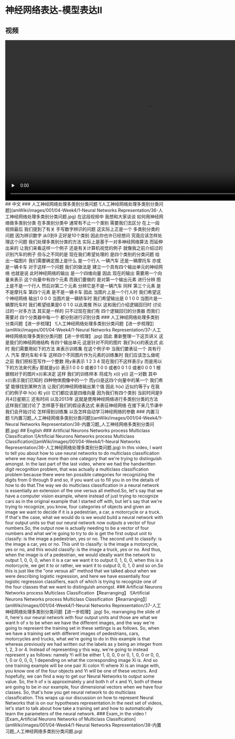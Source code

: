 # 神经网络表达-模型表达II
## 视频
<video height=510 width=900 controls="controls" preload="none">
      <source src="amWiki/videos/001/04-Week4/1-Neural Networks Representation/7-Multiclass Classification.mp4" type="video/mp4">
</video>
## 中文
### 人工神经网络处理多类别分类问题
![人工神经网络处理多类别分类问题](amWiki/images/001/04-Week4/1-Neural Networks Representation/36-人工神经网络处理多类别分类问题.jpg)   
在这段视频中 我想和大家谈谈 如何用神经网络做多类别分类 在多类别分类中 通常有不止一个类别 需要我们去区分 在上一段视频最后 我们提到了有关 手写数字辨识的问题 这实际上正是一个 多类别分类的问题 因为辨识数字 从0到9 正好是10个类别 因此你也许已经想问 究竟应该怎样处理这个问题 我们处理多类别分类的方法 实际上是基于一对多神经网络算法 而延伸出来的 让我们来看这样一个例子 还是有关计算机视觉的例子 就像我之前介绍过的 识别汽车的例子 但与之不同的是 现在我们希望处理的 是四个类别的分类问题 给出一幅图片 我们需要确定图上是什么 是一个行人 一辆汽车 还是一辆摩托车 亦或是一辆卡车 对于这样一个问题 我们的做法是 建立一个具有四个输出单元的神经网络 也就是说 此时神经网络的输出 是一个四维向量 因此 现在的输出 需要用一个向量来表示 这个向量中有四个元素 而我们要做的 是对第一个输出元素 进行分辨 图上是不是一个行人 然后对第二个元素 分辨它是不是一辆汽车 同样 第三个元素 是不是摩托车 第四个元素 是不是一辆卡车 因此 当图片上是一个行人时 我们希望这个神经网络 输出1 0 0 0 当图片是一辆轿车时 我们希望输出是 0 1 0 0 当图片是一辆摩托车时 我们希望结果是0 0 1 0 以此类推 所以 这和我们介绍逻辑回归时 讨论过的一对多方法 其实是一样的 只不过现在我们有 四个逻辑回归的分类器 而我们需要对 四个分类器中每一个 都分别进行识别分类
### 人工神经网络处理多类别分类问题【进一步梳理】
![人工神经网络处理多类别分类问题【进一步梳理】](amWiki/images/001/04-Week4/1-Neural Networks Representation/37-人工神经网络处理多类别分类问题【进一步梳理】.jpg)
因此 重新整理一下这页讲义 这是我们的神经网络结构 有四个输出单元 这是针对不同的图片 我们h(x)的表达式 此时 我们需要用如下的方法 来表示训练集 在这个例子中 当我们要表征一个 具有行人 汽车 摩托车和卡车 这样四个不同图片作为元素的训练集时 我们应该怎么做呢 之前 我们把标签写作一个整数 用y来表示 1 2 3 4 现在我们不这样表示y 而是用以下的方法来代表y 那就是y(i) 表示1 0 0 0 或者0 1 0 0 或者0 0 1 0 或者0 0 0 1 根据相对于的图片x(i)来决定 这样 我们的训练样本 将成为 x(i) y(i) 这一对数 其中 x(i)表示我们已知的 四种物体图像中的一个 而y(i)是这四个向量中的某一个 我们希望 能够找到某种方法 让我们的神经网络输出某个值 因此 h(x) 近似约等于y 在我们的例子中 h(x) 和 y(i) 它们都应该是四维向量 因为我们有四个类别 当前时间是9月4日星期三 还有时间 以及2013年 这就是使用神经网络进行多类别分类的方法 这样我们就讨论了 怎样基于我们的假设表达式 来表征神经网络 在接下来几节课中 我们会开始讨论 怎样得到训练集 以及怎样自动学习神经网络的参数
### 内置习题
![内置习题_人工神经网络多类别分类问题](amWiki/images/001/04-Week4/1-Neural Networks Representation/38-内置习题_人工神经网络多类别分类问题.jpg)
## English
### Artificial Neurons Networks process Multiclass Classification
![Artificial Neurons Networks process Multiclass Classification](amWiki/images/001/04-Week4/1-Neural Networks Representation/36-人工神经网络处理多类别分类问题.jpg)   
In this video, I want to tell you about how to use neural networks to do multiclass classification where we may have more than one category that we're trying to distinguish amongst. In the last part of the last video, where we had the handwritten digit recognition problem, that was actually a multiclass classification problem because there were ten possible categories for recognizing the digits from 0 through 9 and so, if you want us to fill you in on the details of how to do that.The way we do multiclass classification in a neural network is essentially an extension of the one versus all method.So, let's say that we have a computer vision example, where instead of just trying to recognize cars as in the original example that I started off with, but let's say that we're trying to recognize, you know, four categories of objects and given an image we want to decide if it is a pedestrian, a car, a motorcycle or a truck. If that's the case, what we would do is we would build a neural network with four output units so that our neural network now outputs a vector of four numbers.So, the output now is actually needing to be a vector of four numbers and what we're going to try to do is get the first output unit to classify: is the image a pedestrian, yes or no. The second unit to classify: is the image a car, yes or no. This unit to classify: is the image a motorcycle, yes or no, and this would classify: is the image a truck, yes or no. And thus, when the image is of a pedestrian, we would ideally want the network to output 1, 0, 0, 0, when it is a car we want it to output 0, 1, 0, 0, when this is a motorcycle, we get it to or rather, we want it to output 0, 0, 1, 0 and so on.So this is just like the "one versus all" method that we talked about when we were describing logistic regression, and here we have essentially four logistic regression classifiers, each of which is trying to recognize one of the four classes that we want to distinguish amongst.
### Artificial Neurons Networks process Multiclass Classification【Rearranging】
![Artificial Neurons Networks process Multiclass Classification【Rearranging】](amWiki/images/001/04-Week4/1-Neural Networks Representation/37-人工神经网络处理多类别分类问题【进一步梳理】.jpg)
So, rearranging the slide of it, here's our neural network with four output units and those are what we want h of x to be when we have the different images, and the way we're going to represent the training set in these settings is as follows. So, when we have a training set with different images of pedestrians, cars, motorcycles and trucks, what we're going to do in this example is that whereas previously we had written out the labels as y being an integer from 1, 2, 3 or 4. Instead of representing y this way, we're going to instead represent y as follows: namely Yi will be either 1, 0, 0, 0 or 0, 1, 0, 0 or 0, 0, 1, 0 or 0, 0, 0, 1 depending on what the corresponding image Xi is. And so one training example will be one pair Xi colon Yi where Xi is an image with, you know one of the four objects and Yi will be one of these vectors. And hopefully, we can find a way to get our Neural Networks to output some value. So, the h of x is approximately y and both h of x and Yi, both of these are going to be in our example, four dimensional vectors when we have four classes. So, that's how you get neural network to do multiclass classification. This wraps up our discussion on how to represent Neural Networks that is on our hypotheses representation.In the next set of videos, let's start to talk about how take a training set and how to automatically learn the parameters of the neural network.
### Exam_in the video
![Exam_Artificial Neurons Networks of Multiclass Classification](amWiki/images/001/04-Week4/1-Neural Networks Representation/38-内置习题_人工神经网络多类别分类问题.jpg)
